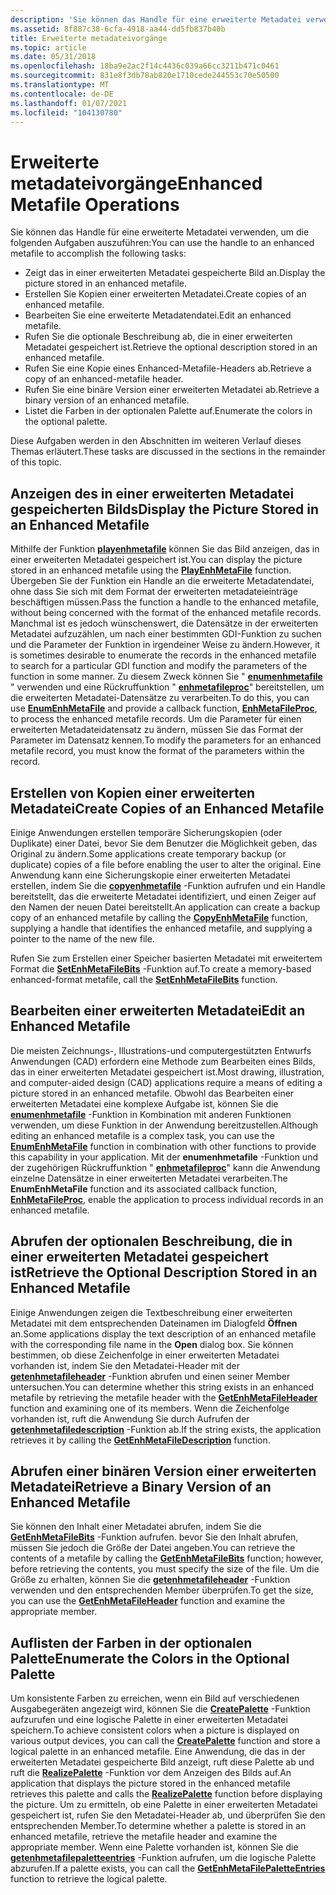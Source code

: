 ```yaml
---
description: 'Sie können das Handle für eine erweiterte Metadatei verwenden, um die folgenden Aufgaben auszuführen:'
ms.assetid: 8f887c38-6cfa-4918-aa44-dd5fb837b40b
title: Erweiterte metadateivorgänge
ms.topic: article
ms.date: 05/31/2018
ms.openlocfilehash: 18ba9e2ac2f14c4436c039a66cc3211b471c0461
ms.sourcegitcommit: 831e8f3db78ab820e1710cede244553c70e50500
ms.translationtype: MT
ms.contentlocale: de-DE
ms.lasthandoff: 01/07/2021
ms.locfileid: "104130780"
---
```

# <a name="enhanced-metafile-operations"></a><span data-ttu-id="8b508-103">Erweiterte metadateivorgänge</span><span class="sxs-lookup"><span data-stu-id="8b508-103">Enhanced Metafile Operations</span></span>

<span data-ttu-id="8b508-104">Sie können das Handle für eine erweiterte Metadatei verwenden, um die folgenden Aufgaben auszuführen:</span><span class="sxs-lookup"><span data-stu-id="8b508-104">You can use the handle to an enhanced metafile to accomplish the following tasks:</span></span>

-   <span data-ttu-id="8b508-105">Zeigt das in einer erweiterten Metadatei gespeicherte Bild an.</span><span class="sxs-lookup"><span data-stu-id="8b508-105">Display the picture stored in an enhanced metafile.</span></span>
-   <span data-ttu-id="8b508-106">Erstellen Sie Kopien einer erweiterten Metadatei.</span><span class="sxs-lookup"><span data-stu-id="8b508-106">Create copies of an enhanced metafile.</span></span>
-   <span data-ttu-id="8b508-107">Bearbeiten Sie eine erweiterte Metadatendatei.</span><span class="sxs-lookup"><span data-stu-id="8b508-107">Edit an enhanced metafile.</span></span>
-   <span data-ttu-id="8b508-108">Rufen Sie die optionale Beschreibung ab, die in einer erweiterten Metadatei gespeichert ist.</span><span class="sxs-lookup"><span data-stu-id="8b508-108">Retrieve the optional description stored in an enhanced metafile.</span></span>
-   <span data-ttu-id="8b508-109">Rufen Sie eine Kopie eines Enhanced-Metafile-Headers ab.</span><span class="sxs-lookup"><span data-stu-id="8b508-109">Retrieve a copy of an enhanced-metafile header.</span></span>
-   <span data-ttu-id="8b508-110">Rufen Sie eine binäre Version einer erweiterten Metadatei ab.</span><span class="sxs-lookup"><span data-stu-id="8b508-110">Retrieve a binary version of an enhanced metafile.</span></span>
-   <span data-ttu-id="8b508-111">Listet die Farben in der optionalen Palette auf.</span><span class="sxs-lookup"><span data-stu-id="8b508-111">Enumerate the colors in the optional palette.</span></span>

<span data-ttu-id="8b508-112">Diese Aufgaben werden in den Abschnitten im weiteren Verlauf dieses Themas erläutert.</span><span class="sxs-lookup"><span data-stu-id="8b508-112">These tasks are discussed in the sections in the remainder of this topic.</span></span>

## <a name="display-the-picture-stored-in-an-enhanced-metafile"></a><span data-ttu-id="8b508-113">Anzeigen des in einer erweiterten Metadatei gespeicherten Bilds</span><span class="sxs-lookup"><span data-stu-id="8b508-113">Display the Picture Stored in an Enhanced Metafile</span></span>

<span data-ttu-id="8b508-114">Mithilfe der Funktion [**playenhmetafile**](/windows/desktop/api/Wingdi/nf-wingdi-playenhmetafile) können Sie das Bild anzeigen, das in einer erweiterten Metadatei gespeichert ist.</span><span class="sxs-lookup"><span data-stu-id="8b508-114">You can display the picture stored in an enhanced metafile using the [**PlayEnhMetaFile**](/windows/desktop/api/Wingdi/nf-wingdi-playenhmetafile) function.</span></span> <span data-ttu-id="8b508-115">Übergeben Sie der Funktion ein Handle an die erweiterte Metadatendatei, ohne dass Sie sich mit dem Format der erweiterten metadateieinträge beschäftigen müssen.</span><span class="sxs-lookup"><span data-stu-id="8b508-115">Pass the function a handle to the enhanced metafile, without being concerned with the format of the enhanced metafile records.</span></span> <span data-ttu-id="8b508-116">Manchmal ist es jedoch wünschenswert, die Datensätze in der erweiterten Metadatei aufzuzählen, um nach einer bestimmten GDI-Funktion zu suchen und die Parameter der Funktion in irgendeiner Weise zu ändern.</span><span class="sxs-lookup"><span data-stu-id="8b508-116">However, it is sometimes desirable to enumerate the records in the enhanced metafile to search for a particular GDI function and modify the parameters of the function in some manner.</span></span> <span data-ttu-id="8b508-117">Zu diesem Zweck können Sie " [**enumenhmetafile**](/windows/desktop/api/Wingdi/nf-wingdi-enumenhmetafile) " verwenden und eine Rückruffunktion " [**enhmetafileproc**](/windows/win32/api/wingdi/nc-wingdi-enhmfenumproc)" bereitstellen, um die erweiterten Metadatei-Datensätze zu verarbeiten.</span><span class="sxs-lookup"><span data-stu-id="8b508-117">To do this, you can use [**EnumEnhMetaFile**](/windows/desktop/api/Wingdi/nf-wingdi-enumenhmetafile) and provide a callback function, [**EnhMetaFileProc**](/windows/win32/api/wingdi/nc-wingdi-enhmfenumproc), to process the enhanced metafile records.</span></span> <span data-ttu-id="8b508-118">Um die Parameter für einen erweiterten Metadateidatensatz zu ändern, müssen Sie das Format der Parameter im Datensatz kennen.</span><span class="sxs-lookup"><span data-stu-id="8b508-118">To modify the parameters for an enhanced metafile record, you must know the format of the parameters within the record.</span></span>

## <a name="create-copies-of-an-enhanced-metafile"></a><span data-ttu-id="8b508-119">Erstellen von Kopien einer erweiterten Metadatei</span><span class="sxs-lookup"><span data-stu-id="8b508-119">Create Copies of an Enhanced Metafile</span></span>

<span data-ttu-id="8b508-120">Einige Anwendungen erstellen temporäre Sicherungskopien (oder Duplikate) einer Datei, bevor Sie dem Benutzer die Möglichkeit geben, das Original zu ändern.</span><span class="sxs-lookup"><span data-stu-id="8b508-120">Some applications create temporary backup (or duplicate) copies of a file before enabling the user to alter the original.</span></span> <span data-ttu-id="8b508-121">Eine Anwendung kann eine Sicherungskopie einer erweiterten Metadatei erstellen, indem Sie die [**copyenhmetafile**](/windows/desktop/api/Wingdi/nf-wingdi-copyenhmetafilea) -Funktion aufrufen und ein Handle bereitstellt, das die erweiterte Metadatei identifiziert, und einen Zeiger auf den Namen der neuen Datei bereitstellt.</span><span class="sxs-lookup"><span data-stu-id="8b508-121">An application can create a backup copy of an enhanced metafile by calling the [**CopyEnhMetaFile**](/windows/desktop/api/Wingdi/nf-wingdi-copyenhmetafilea) function, supplying a handle that identifies the enhanced metafile, and supplying a pointer to the name of the new file.</span></span>

<span data-ttu-id="8b508-122">Rufen Sie zum Erstellen einer Speicher basierten Metadatei mit erweitertem Format die [**SetEnhMetaFileBits**](/windows/desktop/api/Wingdi/nf-wingdi-setenhmetafilebits) -Funktion auf.</span><span class="sxs-lookup"><span data-stu-id="8b508-122">To create a memory-based enhanced-format metafile, call the [**SetEnhMetaFileBits**](/windows/desktop/api/Wingdi/nf-wingdi-setenhmetafilebits) function.</span></span>

## <a name="edit-an-enhanced-metafile"></a><span data-ttu-id="8b508-123">Bearbeiten einer erweiterten Metadatei</span><span class="sxs-lookup"><span data-stu-id="8b508-123">Edit an Enhanced Metafile</span></span>

<span data-ttu-id="8b508-124">Die meisten Zeichnungs-, Illustrations-und computergestützten Entwurfs Anwendungen (CAD) erfordern eine Methode zum Bearbeiten eines Bilds, das in einer erweiterten Metadatei gespeichert ist.</span><span class="sxs-lookup"><span data-stu-id="8b508-124">Most drawing, illustration, and computer-aided design (CAD) applications require a means of editing a picture stored in an enhanced metafile.</span></span> <span data-ttu-id="8b508-125">Obwohl das Bearbeiten einer erweiterten Metadatei eine komplexe Aufgabe ist, können Sie die [**enumenhmetafile**](/windows/desktop/api/Wingdi/nf-wingdi-enumenhmetafile) -Funktion in Kombination mit anderen Funktionen verwenden, um diese Funktion in der Anwendung bereitzustellen.</span><span class="sxs-lookup"><span data-stu-id="8b508-125">Although editing an enhanced metafile is a complex task, you can use the [**EnumEnhMetaFile**](/windows/desktop/api/Wingdi/nf-wingdi-enumenhmetafile) function in combination with other functions to provide this capability in your application.</span></span> <span data-ttu-id="8b508-126">Mit der **enumenhmetafile** -Funktion und der zugehörigen Rückruffunktion " [**enhmetafileproc**](/windows/win32/api/wingdi/nc-wingdi-enhmfenumproc)" kann die Anwendung einzelne Datensätze in einer erweiterten Metadatei verarbeiten.</span><span class="sxs-lookup"><span data-stu-id="8b508-126">The **EnumEnhMetaFile** function and its associated callback function, [**EnhMetaFileProc**](/windows/win32/api/wingdi/nc-wingdi-enhmfenumproc), enable the application to process individual records in an enhanced metafile.</span></span>

## <a name="retrieve-the-optional-description-stored-in-an-enhanced-metafile"></a><span data-ttu-id="8b508-127">Abrufen der optionalen Beschreibung, die in einer erweiterten Metadatei gespeichert ist</span><span class="sxs-lookup"><span data-stu-id="8b508-127">Retrieve the Optional Description Stored in an Enhanced Metafile</span></span>

<span data-ttu-id="8b508-128">Einige Anwendungen zeigen die Textbeschreibung einer erweiterten Metadatei mit dem entsprechenden Dateinamen im Dialogfeld **Öffnen** an.</span><span class="sxs-lookup"><span data-stu-id="8b508-128">Some applications display the text description of an enhanced metafile with the corresponding file name in the **Open** dialog box.</span></span> <span data-ttu-id="8b508-129">Sie können bestimmen, ob diese Zeichenfolge in einer erweiterten Metadatei vorhanden ist, indem Sie den Metadatei-Header mit der [**getenhmetafileheader**](/windows/desktop/api/Wingdi/nf-wingdi-getenhmetafileheader) -Funktion abrufen und einen seiner Member untersuchen.</span><span class="sxs-lookup"><span data-stu-id="8b508-129">You can determine whether this string exists in an enhanced metafile by retrieving the metafile header with the [**GetEnhMetaFileHeader**](/windows/desktop/api/Wingdi/nf-wingdi-getenhmetafileheader) function and examining one of its members.</span></span> <span data-ttu-id="8b508-130">Wenn die Zeichenfolge vorhanden ist, ruft die Anwendung Sie durch Aufrufen der [**getenhmetafiledescription**](/windows/desktop/api/Wingdi/nf-wingdi-getenhmetafiledescriptiona) -Funktion ab.</span><span class="sxs-lookup"><span data-stu-id="8b508-130">If the string exists, the application retrieves it by calling the [**GetEnhMetaFileDescription**](/windows/desktop/api/Wingdi/nf-wingdi-getenhmetafiledescriptiona) function.</span></span>

## <a name="retrieve-a-binary-version-of-an-enhanced-metafile"></a><span data-ttu-id="8b508-131">Abrufen einer binären Version einer erweiterten Metadatei</span><span class="sxs-lookup"><span data-stu-id="8b508-131">Retrieve a Binary Version of an Enhanced Metafile</span></span>

<span data-ttu-id="8b508-132">Sie können den Inhalt einer Metadatei abrufen, indem Sie die [**GetEnhMetaFileBits**](/windows/desktop/api/Wingdi/nf-wingdi-getenhmetafilebits) -Funktion aufrufen. bevor Sie den Inhalt abrufen, müssen Sie jedoch die Größe der Datei angeben.</span><span class="sxs-lookup"><span data-stu-id="8b508-132">You can retrieve the contents of a metafile by calling the [**GetEnhMetaFileBits**](/windows/desktop/api/Wingdi/nf-wingdi-getenhmetafilebits) function; however, before retrieving the contents, you must specify the size of the file.</span></span> <span data-ttu-id="8b508-133">Um die Größe zu erhalten, können Sie die [**getenhmetafileheader**](/windows/desktop/api/Wingdi/nf-wingdi-getenhmetafileheader) -Funktion verwenden und den entsprechenden Member überprüfen.</span><span class="sxs-lookup"><span data-stu-id="8b508-133">To get the size, you can use the [**GetEnhMetaFileHeader**](/windows/desktop/api/Wingdi/nf-wingdi-getenhmetafileheader) function and examine the appropriate member.</span></span>

## <a name="enumerate-the-colors-in-the-optional-palette"></a><span data-ttu-id="8b508-134">Auflisten der Farben in der optionalen Palette</span><span class="sxs-lookup"><span data-stu-id="8b508-134">Enumerate the Colors in the Optional Palette</span></span>

<span data-ttu-id="8b508-135">Um konsistente Farben zu erreichen, wenn ein Bild auf verschiedenen Ausgabegeräten angezeigt wird, können Sie die [**CreatePalette**](/windows/desktop/api/Wingdi/nf-wingdi-createpalette) -Funktion aufzurufen und eine logische Palette in einer erweiterten Metadatei speichern.</span><span class="sxs-lookup"><span data-stu-id="8b508-135">To achieve consistent colors when a picture is displayed on various output devices, you can call the [**CreatePalette**](/windows/desktop/api/Wingdi/nf-wingdi-createpalette) function and store a logical palette in an enhanced metafile.</span></span> <span data-ttu-id="8b508-136">Eine Anwendung, die das in der erweiterten Metadatei gespeicherte Bild anzeigt, ruft diese Palette ab und ruft die [**RealizePalette**](/windows/desktop/api/Wingdi/nf-wingdi-realizepalette) -Funktion vor dem Anzeigen des Bilds auf.</span><span class="sxs-lookup"><span data-stu-id="8b508-136">An application that displays the picture stored in the enhanced metafile retrieves this palette and calls the [**RealizePalette**](/windows/desktop/api/Wingdi/nf-wingdi-realizepalette) function before displaying the picture.</span></span> <span data-ttu-id="8b508-137">Um zu ermitteln, ob eine Palette in einer erweiterten Metadatei gespeichert ist, rufen Sie den Metadatei-Header ab, und überprüfen Sie den entsprechenden Member.</span><span class="sxs-lookup"><span data-stu-id="8b508-137">To determine whether a palette is stored in an enhanced metafile, retrieve the metafile header and examine the appropriate member.</span></span> <span data-ttu-id="8b508-138">Wenn eine Palette vorhanden ist, können Sie die [**getenhmetafilepaletteentries**](/windows/desktop/api/Wingdi/nf-wingdi-getenhmetafilepaletteentries) -Funktion aufrufen, um die logische Palette abzurufen.</span><span class="sxs-lookup"><span data-stu-id="8b508-138">If a palette exists, you can call the [**GetEnhMetaFilePaletteEntries**](/windows/desktop/api/Wingdi/nf-wingdi-getenhmetafilepaletteentries) function to retrieve the logical palette.</span></span>

 

 

